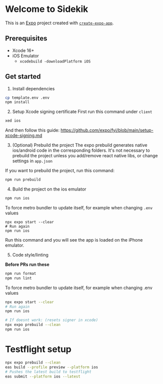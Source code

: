 # Welcome to Sidekik

This is an [Expo](https://expo.dev) project created with [`create-expo-app`](https://www.npmjs.com/package/create-expo-app).

## Prerequisites

- Xcode 16+
- iOS Emulator
  - `xcodebuild -downloadPlatform iOS`

## Get started

1. Install dependencies

```bash
cp template.env .env
npm install
```

2. Setup Xcode signing certificate
   First run this command under `client`

```bash
xed ios
```

And then follow this guide:
https://github.com/expo/fyi/blob/main/setup-xcode-signing.md

3. (Optional) Prebuild the project
   The expo prebuild generates native ios/android code in the corresponding folders. It's not necessary to prebuild the project unless you add/remove react native libs, or change settings in `app.json`

If you want to prebuild the project, run this command:

```bash
npm run prebuild
```

4. Build the project on the ios emulator

```bash
npm run ios
```

To force metro bundler to update itself,
for example when changing `.env` values
```
npx expo start --clear
# Run again
npm run ios
```

Run this command and you will see the app is loaded on the iPhone emulator.

5. Code style/linting

**Before PRs run these**

```bash
npm run format
npm run lint
```

To force metro bundler to update itself, for example when changing .env values

```bash
npx expo start --clear
# Run again
npm run ios

# If doesnt work: (resets signer in xcode)
npx expo prebuild --clean
npm run ios
```


# Testflight setup

```bash
npx expo prebuild --clean
eas build --profile preview --platform ios
# Pushes the latest build to testflight
eas submit --platform ios --latest
```